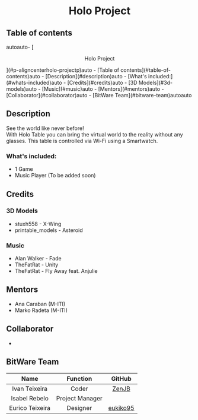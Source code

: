 # <p align="center">Holo Project</p>

## Table of contents
<!-- TOC -->autoauto- [<p align="center">Holo Project</p>](#p-aligncenterholo-projectp)auto    - [Table of contents](#table-of-contents)auto    - [Description](#description)auto        - [What's included:](#whats-included)auto    - [Credits](#credits)auto        - [3D Models](#3d-models)auto        - [Music](#music)auto    - [Mentors](#mentors)auto    - [Collaborator](#collaborator)auto    - [BitWare Team](#bitware-team)autoauto<!-- /TOC -->

## Description
See the world like never before!
<br>
With Holo Table you can bring the virtual world to the reality without any glasses. This table is controlled via Wi-Fi using a Smartwatch.

### What's included:
+ 1 Game 
+ Music Player (To be added soon)

## Credits
### 3D Models
+ stuxh558 - X-Wing
+ printable_models - Asteroid

### Music
+ Alan Walker - Fade
+ TheFatRat - Unity
+ TheFatRat - Fly Away feat. Anjulie

## Mentors
+ Ana Caraban (M-ITI)
+ Marko Radeta (M-ITI)

## Collaborator
+ 

## BitWare Team

|       Name      |     Function    |                  GitHub                 |
|:---------------:|:---------------:|:---------------------------------------:|
|  Ivan Teixeira  |      Coder      |    [ZenJB](https://github.com/ZenJB)    |
|  Isabel Rebelo  | Project Manager |                                         |
| Eurico Teixeira |     Designer    | [eukiko95](https://github.com/eukiko95) |